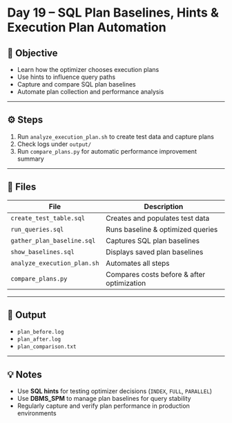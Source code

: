 # Day 19 – SQL Plan Baselines, Hints & Execution Plan Automation

## 🎯 Objective

- Learn how the optimizer chooses execution plans  
- Use hints to influence query paths  
- Capture and compare SQL plan baselines  
- Automate plan collection and performance analysis  

---

## ⚙️ Steps

1. Run `analyze_execution_plan.sh` to create test data and capture plans  
2. Check logs under `output/`  
3. Run `compare_plans.py` for automatic performance improvement summary  

---

## 📂 Files

| File | Description |
|------|--------------|
| `create_test_table.sql` | Creates and populates test data |
| `run_queries.sql` | Runs baseline & optimized queries |
| `gather_plan_baseline.sql` | Captures SQL plan baselines |
| `show_baselines.sql` | Displays saved plan baselines |
| `analyze_execution_plan.sh` | Automates all steps |
| `compare_plans.py` | Compares costs before & after optimization |

---

## 🧩 Output

- `plan_before.log`
- `plan_after.log`
- `plan_comparison.txt`

---

## 💡 Notes

- Use **SQL hints** for testing optimizer decisions (`INDEX`, `FULL`, `PARALLEL`)  
- Use **DBMS_SPM** to manage plan baselines for query stability  
- Regularly capture and verify plan performance in production environments  


